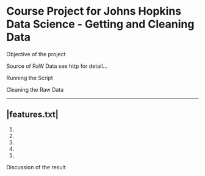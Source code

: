 Course Project for Johns Hopkins Data Science - Getting and Cleaning Data
=========================================================================
Objective of the project

Source of RaW Data
see http for detail…

Running the Script

Cleaning the Raw Data

- ------------
|features.txt|
--------------


1.
2.
3.
4.
5.

Discussion of the result




